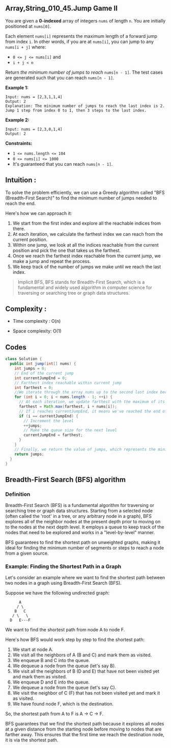 ## Array,String_010_45.Jump Game II

You are given a **0-indexed** array of integers `nums` of length `n`. You are initially positioned at `nums[0]`.

Each element `nums[i]` represents the maximum length of a forward jump from index `i`. In other words, if you are at `nums[i]`, you can jump to any `nums[i + j]` where:

- `0 <= j <= nums[i]` and
- `i + j < n`

Return *the minimum number of jumps to reach* `nums[n - 1]`. The test cases are generated such that you can reach `nums[n - 1]`.

**Example 1:**

```
Input: nums = [2,3,1,1,4]
Output: 2
Explanation: The minimum number of jumps to reach the last index is 2. Jump 1 step from index 0 to 1, then 3 steps to the last index.
```

**Example 2:**

```
Input: nums = [2,3,0,1,4]
Output: 2
```

**Constraints:**

- `1 <= nums.length <= 104`
- `0 <= nums[i] <= 1000`
- It's guaranteed that you can reach `nums[n - 1]`.

## Intuition :

To solve the problem efficiently, we can use a Greedy algorithm called "BFS (Breadth-First Search)" to find the minimum number of jumps needed to reach the end.

Here's how we can approach it:

1. We start from the first index and explore all the reachable indices from there.
2. At each iteration, we calculate the farthest index we can reach from the current position.
3. Within one jump, we look at all the indices reachable from the current position and pick the one that takes us the farthest.
4. Once we reach the farthest index reachable from the current jump, we make a jump and repeat the process.
5. We keep track of the number of jumps we make until we reach the last index.

> Implicit BFS, BFS stands for Breadth-First Search, which is a fundamental and widely used algorithm in computer science for traversing or searching tree or graph data structures.

## Complexity :

- Time complexity : O(n)

- Space complexity: O(1)

## Codes

```java
class Solution {
  public int jump(int[] nums) {
    int jumps = 0;
    // End of the current jump
    int currentJumpEnd = 0;
    // Farthest index reachable within current jump
    int farthest = 0;
    //We iterate through the array nums up to the second last index because we don't need to jump from the last index.
    for (int i = 0; i < nums.length - 1; ++i) {
      // At each iteration, we update farthest with the maximum of its current value and i + nums[i], which represents the farthest index reachable from the current position i. This step is similar to queue.push(node) step of BFS, but here we are only greedily storing the max reachable index on next jump.
      farthest = Math.max(farthest, i + nums[i]);
      // If i reaches currentJumpEnd, it means we've reached the end of the current jump. So, we increment jumps and update currentJumpEnd with the value of farthest, indicating the end of the next jump.
      if (i == currentJumpEnd) {
        // Increment the level
        ++jumps;     
        // Make the queue size for the next level
        currentJumpEnd = farthest; 
      }
    }
    // Finally, we return the value of jumps, which represents the minimum number of jumps needed to reach the last index.
    return jumps;
  }
}
```

## Breadth-First Search (BFS) algorithm

### Definition

Breadth-First Search (BFS) is a fundamental algorithm for traversing or searching tree or graph data structures. Starting from a selected node (often called the 'root' in a tree, or any arbitrary node in a graph), BFS explores all of the neighbor nodes at the present depth prior to moving on to the nodes at the next depth level. It employs a queue to keep track of the nodes that need to be explored and works in a "level-by-level" manner.

BFS guarantees to find the shortest path on unweighted graphs, making it ideal for finding the minimum number of segments or steps to reach a node from a given source.

### Example: Finding the Shortest Path in a Graph

Let's consider an example where we want to find the shortest path between two nodes in a graph using Breadth-First Search (BFS).

Suppose we have the following undirected graph:

```
      A
     / \
    B   C
   / \   \
  D   E---F
```

We want to find the shortest path from node A to node F.

Here's how BFS would work step by step to find the shortest path:

1. We start at node A.
2. We visit all the neighbors of A (B and C) and mark them as visited.
3. We enqueue B and C into the queue.
4. We dequeue a node from the queue (let's say B).
5. We visit all the neighbors of B (D and E) that have not been visited yet and mark them as visited.
6. We enqueue D and E into the queue.
7. We dequeue a node from the queue (let's say C).
8. We visit the neighbor of C (F) that has not been visited yet and mark it as visited.
9. We have found node F, which is the destination.

So, the shortest path from A to F is A -> C -> F.

BFS guarantees that we find the shortest path because it explores all nodes at a given distance from the starting node before moving to nodes that are farther away. This ensures that the first time we reach the destination node, it is via the shortest path.
